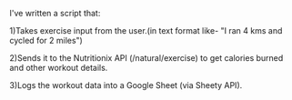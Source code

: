 I've written a script that:

1)Takes exercise input from the user.(in text format like- "I ran 4 kms and cycled for 2 miles")

2)Sends it to the Nutritionix API (/natural/exercise) to get calories burned and other workout details.

3)Logs the workout data into a Google Sheet (via Sheety API).
